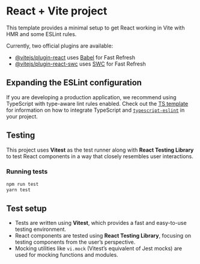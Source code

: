 # React + Vite project

This template provides a minimal setup to get React working in Vite with HMR and some ESLint rules.

Currently, two official plugins are available:

- [@vitejs/plugin-react](https://github.com/vitejs/vite-plugin-react/blob/main/packages/plugin-react) uses [Babel](https://babeljs.io/) for Fast Refresh
- [@vitejs/plugin-react-swc](https://github.com/vitejs/vite-plugin-react/blob/main/packages/plugin-react-swc) uses [SWC](https://swc.rs/) for Fast Refresh

## Expanding the ESLint configuration

If you are developing a production application, we recommend using TypeScript with type-aware lint rules enabled. Check out the [TS template](https://github.com/vitejs/vite/tree/main/packages/create-vite/template-react-ts) for information on how to integrate TypeScript and [`typescript-eslint`](https://typescript-eslint.io) in your project.

## Testing

This project uses **Vitest** as the test runner along with **React Testing Library** to test React components in a way that closely resembles user interactions.

### Running tests

```bash
npm run test
yarn test
```

## Test setup

- Tests are written using **Vitest**, which provides a fast and easy-to-use testing environment.
- React components are tested using **React Testing Library**, focusing on testing components from the user’s perspective.
- Mocking utilities like `vi.mock` (Vitest’s equivalent of Jest mocks) are used for mocking functions and modules.
